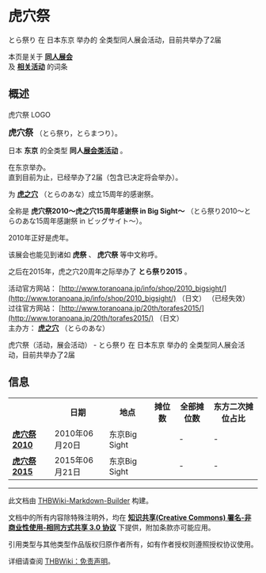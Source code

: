 # 虎穴祭

<!-- source html: G:\repos\THBWiki-Markdown-Builder\THBWikiMarkdown\Temp\main\6\66\ns0%3A%E8%99%8E%E7%A9%B4%E7%A5%AD.html -->

とら祭り 在 日本东京 举办的  全类型同人展会活动，目前共举办了2届

本页是关于 **[同人展会](./同人展会.md#展会类活动)**   
及 **[相关活动](./相关活动.md)** 的词条

## 概述
[](./文件-虎穴祭2010LOGO.jpg.md)  [](./文件-虎穴祭2010LOGO.jpg.md)虎穴祭 LOGO
  
<big> **虎穴祭** </big>（とら祭り，とらまつり）。  
  
  
  
  
日本 **东京** 的全类型 **同人[展会类活动](./展会类活动.md#展会类活动)** 。  
  
在东京举办。  
直到目前为止，已经举办了2届（包含已决定将会举办）。  
  
为 **[虎之穴](./虎之穴.md)** （とらのあな）成立15周年的感谢祭。  

  
  
全称是 **虎穴祭2010～虎之穴15周年感谢祭 in Big Sight～** （とら祭り2010～とらのあな15周年感謝祭 in ビッグサイト～）。  

2010年正好是虎年。  

该展会也能见到诸如 **虎祭** 、 **虎穴祭** 等中文称呼。  

  
  

之后在2015年，虎之穴20周年之际举办了 **とら祭り2015** 。  
  
  
  
  
  
  
活动官方网站： [http://www.toranoana.jp/info/shop/2010_bigsight/](http://www.toranoana.jp/info/shop/2010_bigsight/) （日文） （已经失效）   
过往官方网站： [http://www.toranoana.jp/20th/torafes2015/](http://www.toranoana.jp/20th/torafes2015/) （日文）   
主办方： **[虎之穴](./虎之穴.md)** （とらのあな）  
  
虎穴祭（活动，展会活动） - とら祭り 在 日本东京 举办的  全类型同人展会活动，目前共举办了2届

## 信息

<table>
<tbody><tr><th> </th><th>日期</th><th>地点</th><th>摊位数</th><th>全部摊位数</th><th>东方二次摊位占比</th></tr>
<tr><td id="2010"><b><a href="/展会作品列表?e=%E8%99%8E%E7%A9%B4%E7%A5%AD%232010">虎穴祭2010</a></b></td><td id="ev-1">2010年06月20日</td><td>东京Big Sight</td><td></td><td>-</td><td>-</td></tr>
<tr><td id="2015"><b><a href="/展会作品列表?e=%E8%99%8E%E7%A9%B4%E7%A5%AD%232015">虎穴祭2015</a></b></td><td id="ev-2">2015年06月21日</td><td>东京Big Sight</td><td></td><td>-</td><td>-</td></tr>
</tbody></table>



  
  






---

此文档由 [THBWiki-Markdown-Builder](https://github.com/Delsin-Yu/THBWiki-Markdown-Builder) 构建。

文档中的所有内容除特殊注明外，均在 [**知识共享(Creative Commons) 署名-非商业性使用-相同方式共享 3.0 协议**](https://creativecommons.org/licenses/by-sa/3.0/deed.zh-hans) 下提供，附加条款亦可能应用。

引用类型与其他类型作品版权归原作者所有，如有作者授权则遵照授权协议使用。

详细请查阅 [THBWiki：免责声明](https://thbwiki.cc/THBWiki:%E5%85%8D%E8%B4%A3%E5%A3%B0%E6%98%8E)。


